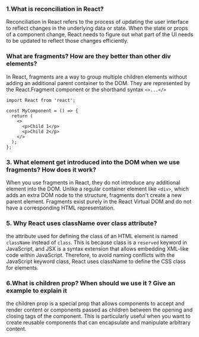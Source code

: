 ### 1.What is reconciliation in React?

Reconciliation in React refers to the process of updating the user interface to reflect changes in the underlying data or state. When the state or props of a component change, React needs to figure out what part of the UI needs to be updated to reflect those changes efficiently.

### What are fragments? How are they better than other div elements?

In React, fragments are a way to group multiple children elements without adding an additional parent container to the DOM. They are represented by the React.Fragment component or the shorthand syntax `<>...</>`

```
import React from 'react';

const MyComponent = () => {
  return (
    <>
      <p>Child 1</p>
      <p>Child 2</p>
    </>
  );
};
```

### 3. What element get introduced into the DOM when we use fragments? How does it work?

When you use fragments in React, they do not introduce any additional element into the DOM. Unlike a regular container element like `<div>`, which adds an extra DOM node to the structure, fragments don't create a new parent element. Fragments exist purely in the React Virtual DOM and do not have a corresponding HTML representation.

### 5. Why React uses className over class attribute?

the attribute used for defining the class of an HTML element is named `className` instead of `class`. This is because class is a `reserved` keyword in JavaScript, and JSX is a syntax extension that allows embedding XML-like code within JavaScript. Therefore, to avoid naming conflicts with the JavaScript keyword class, React uses className to define the CSS class for elements.

### 6.What is children prop? When should we use it ? Give an example to explain it

the children prop is a special prop that allows components to accept and render content or components passed as children between the opening and closing tags of the component. This is particularly useful when you want to create reusable components that can encapsulate and manipulate arbitrary content.
